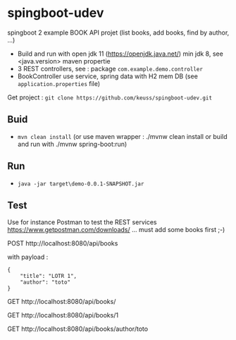 # spingboot-udev

spingboot 2 example BOOK API projet (list books, add books, find by author, ...)

 - Build and run with open jdk 11 (https://openjdk.java.net/) min jdk 8, see <java.version> maven propertie
 - 3 REST controllers, see : package `com.example.demo.controller`
 - BookController use service, spring data with H2 mem DB (see `application.properties` file)

Get project : `git clone https://github.com/keuss/spingboot-udev.git`

## Buid

 - `mvn clean install` (or use maven wrapper : ./mvnw clean install or build and run with ./mvnw spring-boot:run)
 
## Run

 - `java -jar target\demo-0.0.1-SNAPSHOT.jar`
 
## Test

Use for instance Postman to test the REST services https://www.getpostman.com/downloads/ ... must add some books first ;-)

POST http://localhost:8080/api/books

with payload :
```
{
	"title": "LOTR 1",
	"author": "toto"
}
```

GET http://localhost:8080/api/books/

GET http://localhost:8080/api/books/1

GET http://localhost:8080/api/books/author/toto
